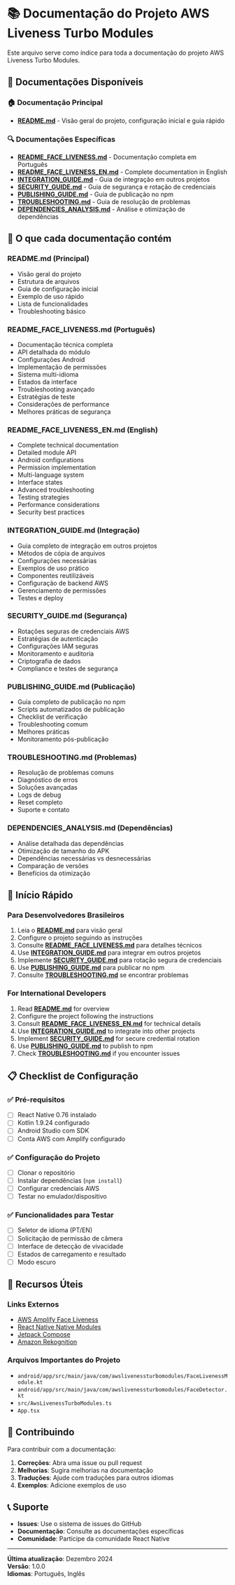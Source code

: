 # 📚 Documentação do Projeto AWS Liveness Turbo Modules

Este arquivo serve como índice para toda a documentação do projeto AWS Liveness Turbo Modules.

## 📖 Documentações Disponíveis

### 🏠 Documentação Principal
- **[README.md](README.md)** - Visão geral do projeto, configuração inicial e guia rápido

### 🔍 Documentações Específicas
- **[README_FACE_LIVENESS.md](README_FACE_LIVENESS.md)** - Documentação completa em Português
- **[README_FACE_LIVENESS_EN.md](README_FACE_LIVENESS_EN.md)** - Complete documentation in English
- **[INTEGRATION_GUIDE.md](INTEGRATION_GUIDE.md)** - Guia de integração em outros projetos
- **[SECURITY_GUIDE.md](SECURITY_GUIDE.md)** - Guia de segurança e rotação de credenciais
- **[PUBLISHING_GUIDE.md](PUBLISHING_GUIDE.md)** - Guia de publicação no npm
- **[TROUBLESHOOTING.md](TROUBLESHOOTING.md)** - Guia de resolução de problemas
- **[DEPENDENCIES_ANALYSIS.md](DEPENDENCIES_ANALYSIS.md)** - Análise e otimização de dependências

## 🎯 O que cada documentação contém

### README.md (Principal)
- Visão geral do projeto
- Estrutura de arquivos
- Guia de configuração inicial
- Exemplo de uso rápido
- Lista de funcionalidades
- Troubleshooting básico

### README_FACE_LIVENESS.md (Português)
- Documentação técnica completa
- API detalhada do módulo
- Configurações Android
- Implementação de permissões
- Sistema multi-idioma
- Estados da interface
- Troubleshooting avançado
- Estratégias de teste
- Considerações de performance
- Melhores práticas de segurança

### README_FACE_LIVENESS_EN.md (English)
- Complete technical documentation
- Detailed module API
- Android configurations
- Permission implementation
- Multi-language system
- Interface states
- Advanced troubleshooting
- Testing strategies
- Performance considerations
- Security best practices

### INTEGRATION_GUIDE.md (Integração)
- Guia completo de integração em outros projetos
- Métodos de cópia de arquivos
- Configurações necessárias
- Exemplos de uso prático
- Componentes reutilizáveis
- Configuração de backend AWS
- Gerenciamento de permissões
- Testes e deploy

### SECURITY_GUIDE.md (Segurança)
- Rotações seguras de credenciais AWS
- Estratégias de autenticação
- Configurações IAM seguras
- Monitoramento e auditoria
- Criptografia de dados
- Compliance e testes de segurança

### PUBLISHING_GUIDE.md (Publicação)
- Guia completo de publicação no npm
- Scripts automatizados de publicação
- Checklist de verificação
- Troubleshooting comum
- Melhores práticas
- Monitoramento pós-publicação

### TROUBLESHOOTING.md (Problemas)
- Resolução de problemas comuns
- Diagnóstico de erros
- Soluções avançadas
- Logs de debug
- Reset completo
- Suporte e contato

### DEPENDENCIES_ANALYSIS.md (Dependências)
- Análise detalhada das dependências
- Otimização de tamanho do APK
- Dependências necessárias vs desnecessárias
- Comparação de versões
- Benefícios da otimização

## 🚀 Início Rápido

### Para Desenvolvedores Brasileiros
1. Leia o **[README.md](README.md)** para visão geral
2. Configure o projeto seguindo as instruções
3. Consulte **[README_FACE_LIVENESS.md](README_FACE_LIVENESS.md)** para detalhes técnicos
4. Use **[INTEGRATION_GUIDE.md](INTEGRATION_GUIDE.md)** para integrar em outros projetos
5. Implemente **[SECURITY_GUIDE.md](SECURITY_GUIDE.md)** para rotação segura de credenciais
6. Use **[PUBLISHING_GUIDE.md](PUBLISHING_GUIDE.md)** para publicar no npm
7. Consulte **[TROUBLESHOOTING.md](TROUBLESHOOTING.md)** se encontrar problemas

### For International Developers
1. Read **[README.md](README.md)** for overview
2. Configure the project following the instructions
3. Consult **[README_FACE_LIVENESS_EN.md](README_FACE_LIVENESS_EN.md)** for technical details
4. Use **[INTEGRATION_GUIDE.md](INTEGRATION_GUIDE.md)** to integrate into other projects
5. Implement **[SECURITY_GUIDE.md](SECURITY_GUIDE.md)** for secure credential rotation
6. Use **[PUBLISHING_GUIDE.md](PUBLISHING_GUIDE.md)** to publish to npm
7. Check **[TROUBLESHOOTING.md](TROUBLESHOOTING.md)** if you encounter issues

## 📋 Checklist de Configuração

### ✅ Pré-requisitos
- [ ] React Native 0.76 instalado
- [ ] Kotlin 1.9.24 configurado
- [ ] Android Studio com SDK
- [ ] Conta AWS com Amplify configurado

### ✅ Configuração do Projeto
- [ ] Clonar o repositório
- [ ] Instalar dependências (`npm install`)
- [ ] Configurar credenciais AWS
- [ ] Testar no emulador/dispositivo

### ✅ Funcionalidades para Testar
- [ ] Seletor de idioma (PT/EN)
- [ ] Solicitação de permissão de câmera
- [ ] Interface de detecção de vivacidade
- [ ] Estados de carregamento e resultado
- [ ] Modo escuro

## 🔧 Recursos Úteis

### Links Externos
- [AWS Amplify Face Liveness](https://ui.docs.amplify.aws/android/connected-components/liveness)
- [React Native Native Modules](https://reactnative.dev/docs/native-modules-android)
- [Jetpack Compose](https://developer.android.com/jetpack/compose)
- [Amazon Rekognition](https://docs.aws.amazon.com/rekognition/latest/dg/face-liveness.html)

### Arquivos Importantes do Projeto
- `android/app/src/main/java/com/awslivenessturbomodules/FaceLivenessModule.kt`
- `android/app/src/main/java/com/awslivenessturbomodules/FaceDetector.kt`
- `src/AwsLivenessTurboModules.ts`
- `App.tsx`

## 🤝 Contribuindo

Para contribuir com a documentação:

1. **Correções**: Abra uma issue ou pull request
2. **Melhorias**: Sugira melhorias na documentação
3. **Traduções**: Ajude com traduções para outros idiomas
4. **Exemplos**: Adicione exemplos de uso

## 📞 Suporte

- **Issues**: Use o sistema de issues do GitHub
- **Documentação**: Consulte as documentações específicas
- **Comunidade**: Participe da comunidade React Native

---

**Última atualização**: Dezembro 2024  
**Versão**: 1.0.0  
**Idiomas**: Português, Inglês 